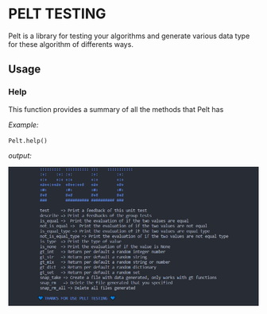 # PELT TESTING

Pelt is a library for testing your algorithms and generate 
various data type for these algorithm of differents ways.

## Usage

### Help

This function provides a summary of all the methods that Pelt has

*Example:*

`
Pelt.help()
`

*output:*


![Pelt Help](screenshots/help.PNG)